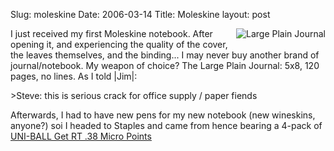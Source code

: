 Slug: moleskine
Date: 2006-03-14
Title: Moleskine
layout: post

<img alt="Large Plain Journal" class="at-xid-6a010534988cd3970b0120a5b361d4970c" id="image2276" src="http://steveivy.typepad.com/.a/6a010534988cd3970b0120a5b361d4970c-pi" style="float: right; margin-left: 10px; margin-bottom: 10px;" />

I just received my first Moleskine notebook. After opening it, and experiencing the quality of the cover, the leaves themselves, and the binding... I may never buy another brand of journal/notebook. My weapon of choice? The Large Plain Journal: 5x8, 120 pages, no lines. As I told |Jim|:

&gt;Steve: this is serious crack for office supply / paper fiends

Afterwards, I had to have new pens for my new notebook (new wineskins, anyone?) soi I headed to Staples and came from hence bearing a 4-pack of [UNI-BALL Get RT .38 Micro Points](http://www.uniball-na.com/main.taf?p=1,4,3)
